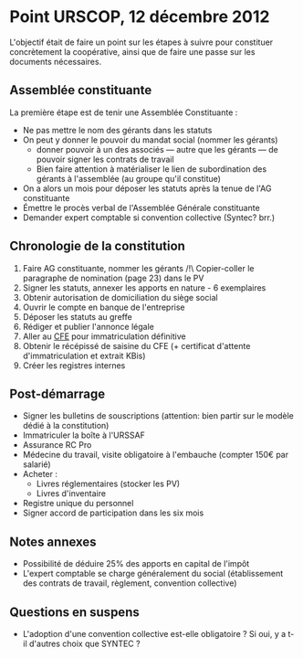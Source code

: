 # Point URSCOP, 12 décembre 2012

L'objectif était de faire un point sur les étapes à suivre pour constituer
concrètement la coopérative, ainsi que de faire une passe sur les documents
nécessaires.

## Assemblée constituante

La première étape est de tenir une Assemblée Constituante :

- Ne pas mettre le nom des gérants dans les statuts
- On peut y donner le pouvoir du mandat social (nommer les gérants)
  * donner pouvoir à un des associés — autre que les gérants — de pouvoir signer
    les contrats de travail
  * Bien faire attention à matérialiser le lien de subordination des gérants à
    l'assemblée (au groupe qu'il constitue)
- On a alors un mois pour déposer les statuts après la tenue de l'AG
  constituante
- Émettre le procès verbal de l'Assemblée Générale constituante
- Demander expert comptable si convention collective (Syntec? brr.)

## Chronologie de la constitution

1. Faire AG constituante, nommer les gérants
   /!\ Copier-coller le paragraphe de nomination (page 23) dans le PV
2. Signer les statuts, annexer les apports en nature - 6 exemplaires
3. Obtenir autorisation de domiciliation du siège social
4. Ouvrir le compte en banque de l'entreprise
5. Déposer les statuts au greffe
6. Rédiger et publier l'annonce légale
7. Aller au [CFE](https://www.cfe.urssaf.fr/) pour immatriculation définitive
8. Obtenir le récépissé de saisine du CFE (+ certificat d'attente
   d'immatriculation et extrait KBis)
9. Créer les registres internes

## Post-démarrage

- Signer les bulletins de souscriptions (attention: bien partir sur le modèle
  dédié à la constitution)
- Immatriculer la boîte à l'URSSAF
- Assurance RC Pro
- Médecine du travail, visite obligatoire à l'embauche (compter 150€ par salarié)
- Acheter :
    - Livres réglementaires (stocker les PV)
    - Livres d'inventaire
- Registre unique du personnel
- Signer accord de participation dans les six mois

## Notes annexes

- Possibilité de déduire 25% des apports en capital de l'impôt
- L'expert comptable se charge généralement du social (établissement des
  contrats de travail, règlement, convention collective)

## Questions en suspens

- L'adoption d'une convention collective est-elle obligatoire ? Si oui, y a t-il
  d'autres choix que SYNTEC ?
